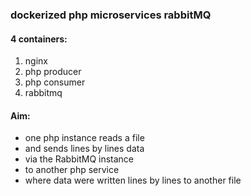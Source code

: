 ### dockerized php microservices rabbitMQ
#### 4 containers:
1. nginx
2. php producer
3. php consumer
4. rabbitmq
   
#### Aim:
* one php instance reads a file
* and sends lines by lines data
* via the RabbitMQ instance
* to another php service
* where data were written lines by lines to another file 
